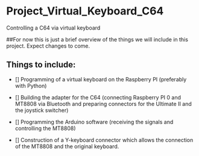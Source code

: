# Project_Virtual_Keyboard_C64
Controlling a C64 via virtual keyboard 

##For now this is just a brief overview of the things we will include in this project. Expect changes to come.

## Things to include:
- [] Programming of a virtual keyboard on the Raspberry PI (preferably with Python)

- [] Building the adapter for the C64 (connecting Raspberry PI 0 and MT8808 via Bluetooth and preparing connectors for the Ultimate II and the joystick switcher)

- [] Programming the Arduino software (receiving the signals and controlling the MT8808)

- [] Construction of a Y-keyboard connector which allows the connection of the MT8808 and the original keyboard.

